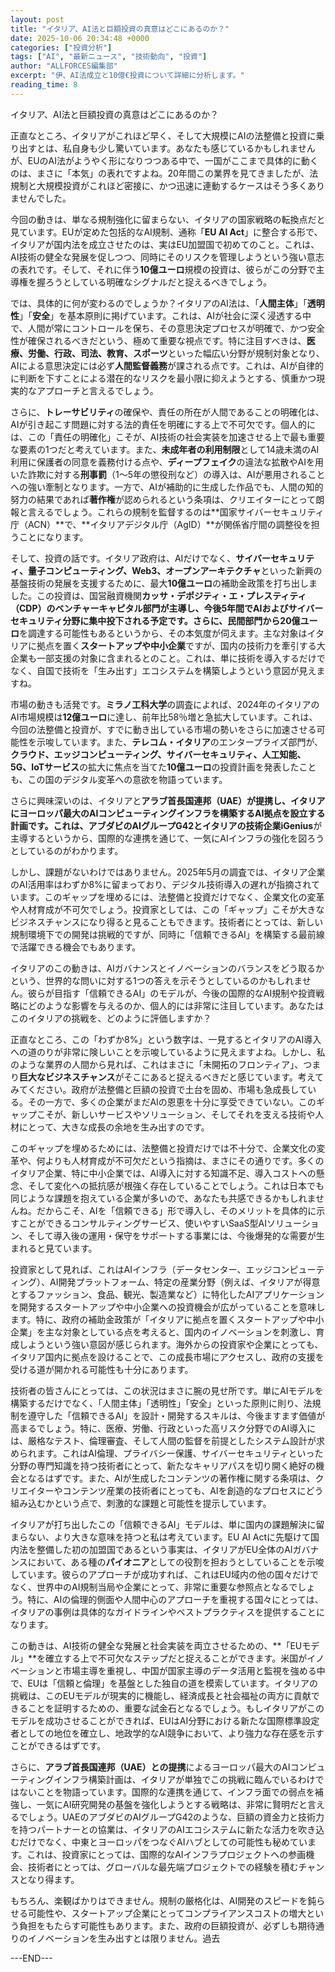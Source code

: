 ```yaml
---
layout: post
title: "イタリア、AI法と巨額投資の真意はどこにあるのか？"
date: 2025-10-06 20:34:48 +0000
categories: ["投資分析"]
tags: ["AI", "最新ニュース", "技術動向", "投資"]
author: "ALLFORCES編集部"
excerpt: "伊、AI法成立と10億€投資について詳細に分析します。"
reading_time: 8
---
```


イタリア、AI法と巨額投資の真意はどこにあるのか？

正直なところ、イタリアがこれほど早く、そして大規模にAIの法整備と投資に乗り出すとは、私自身も少し驚いています。あなたも感じているかもしれませんが、EUのAI法がようやく形になりつつある中で、一国がここまで具体的に動くのは、まさに「本気」の表れですよね。20年間この業界を見てきましたが、法規制と大規模投資がこれほど密接に、かつ迅速に連動するケースはそう多くありませんでした。

今回の動きは、単なる規制強化に留まらない、イタリアの国家戦略の転換点だと見ています。EUが定めた包括的なAI規制、通称「**EU AI Act**」に整合する形で、イタリアが国内法を成立させたのは、実はEU加盟国で初めてのこと。これは、AI技術の健全な発展を促しつつ、同時にそのリスクを管理しようという強い意志の表れです。そして、それに伴う**10億ユーロ**規模の投資は、彼らがこの分野で主導権を握ろうとしている明確なシグナルだと捉えるべきでしょう。

では、具体的に何が変わるのでしょうか？イタリアのAI法は、「**人間主体**」「**透明性**」「**安全**」を基本原則に掲げています。これは、AIが社会に深く浸透する中で、人間が常にコントロールを保ち、その意思決定プロセスが明確で、かつ安全性が確保されるべきだという、極めて重要な視点です。特に注目すべきは、**医療、労働、行政、司法、教育、スポーツ**といった幅広い分野が規制対象となり、AIによる意思決定には必ず**人間監督義務**が課される点です。これは、AIが自律的に判断を下すことによる潜在的なリスクを最小限に抑えようとする、慎重かつ現実的なアプローチと言えるでしょう。

さらに、**トレーサビリティ**の確保や、責任の所在が人間であることの明確化は、AIが引き起こす問題に対する法的責任を明確にする上で不可欠です。個人的には、この「責任の明確化」こそが、AI技術の社会実装を加速させる上で最も重要な要素の1つだと考えています。また、**未成年者の利用制限**として14歳未満のAI利用に保護者の同意を義務付ける点や、**ディープフェイク**の違法な拡散やAIを用いた詐欺に対する**刑事罰**（1～5年の懲役刑など）の導入は、AIが悪用されることへの強い牽制となります。一方で、AIが補助的に生成した作品でも、人間の知的努力の結果であれば**著作権**が認められるという条項は、クリエイターにとって朗報と言えるでしょう。これらの規制を監督するのは**国家サイバーセキュリティ庁（ACN）**で、**イタリアデジタル庁（AgID）**が関係省庁間の調整役を担うことになります。

そして、投資の話です。イタリア政府は、AIだけでなく、**サイバーセキュリティ、量子コンピューティング、Web3、オープンアーキテクチャ**といった新興の基盤技術の発展を支援するために、最大**10億ユーロ**の補助金政策を打ち出しました。この投資は、国営融資機関**カッサ・デポジティ・エ・プレスティティ（CDP）**のベンチャーキャピタル部門が主導し、今後5年間でAIおよびサイバーセキュリティ分野に集中投下される予定です。さらに、民間部門から**20億ユーロ**を調達する可能性もあるというから、その本気度が伺えます。主な対象はイタリアに拠点を置く**スタートアップや中小企業**ですが、国内の技術力を牽引する大企業も一部支援の対象に含まれるとのこと。これは、単に技術を導入するだけでなく、自国で技術を「生み出す」エコシステムを構築しようという意図が見えますね。

市場の動きも活発です。**ミラノ工科大学**の調査によれば、2024年のイタリアのAI市場規模は**12億ユーロ**に達し、前年比58％増と急拡大しています。これは、今回の法整備と投資が、すでに動き出している市場の勢いをさらに加速させる可能性を示唆しています。また、**テレコム・イタリア**のエンタープライズ部門が、**クラウド、エッジコンピューティング、サイバーセキュリティ、人工知能、5G、IoTサービス**の拡大に焦点を当てた**10億ユーロ**の投資計画を発表したことも、この国のデジタル変革への意欲を物語っています。

さらに興味深いのは、イタリアと**アラブ首長国連邦（UAE）**が提携し、イタリアにヨーロッパ最大のAIコンピューティングインフラを構築するAI拠点を設立する計画です。これは、**アブダビのAIグループG42**とイタリアの技術企業**iGenius**が主導するというから、国際的な連携を通じて、一気にAIインフラの強化を図ろうとしているのがわかります。

しかし、課題がないわけではありません。2025年5月の調査では、イタリア企業のAI活用率はわずか8%に留まっており、デジタル技術導入の遅れが指摘されています。このギャップを埋めるには、法整備と投資だけでなく、企業文化の変革や人材育成が不可欠でしょう。投資家としては、この「ギャップ」こそが大きなビジネスチャンスになり得ると見ることもできます。技術者にとっては、新しい規制環境下での開発は挑戦的ですが、同時に「信頼できるAI」を構築する最前線で活躍できる機会でもあります。

イタリアのこの動きは、AIガバナンスとイノベーションのバランスをどう取るかという、世界的な問いに対する1つの答えを示そうとしているのかもしれません。彼らが目指す「信頼できるAI」のモデルが、今後の国際的なAI規制や投資戦略にどのような影響を与えるのか、個人的には非常に注目しています。あなたはこのイタリアの挑戦を、どのように評価しますか？

正直なところ、この「わずか8%」という数字は、一見するとイタリアのAI導入への道のりが非常に険しいことを示唆しているように見えますよね。しかし、私のような業界の人間から見れば、これはまさに「未開拓のフロンティア」、つまり**巨大なビジネスチャンス**がそこにあると捉えるべきだと感じています。考えてみてください。政府が法整備と巨額の投資で土台を固め、市場も急成長している。その一方で、多くの企業がまだAIの恩恵を十分に享受できていない。このギャップこそが、新しいサービスやソリューション、そしてそれを支える技術や人材にとって、大きな成長の余地を生み出すのです。

このギャップを埋めるためには、法整備と投資だけでは不十分で、企業文化の変革や、何よりも人材育成が不可欠だという指摘は、まさにその通りです。多くのイタリア企業、特に中小企業では、AI導入に対する知識不足、導入コストへの懸念、そして変化への抵抗感が根強く存在していることでしょう。これは日本でも同じような課題を抱えている企業が多いので、あなたも共感できるかもしれませんね。だからこそ、AIを「信頼できる」形で導入し、そのメリットを具体的に示すことができるコンサルティングサービス、使いやすいSaaS型AIソリューション、そして導入後の運用・保守をサポートする事業には、今後爆発的な需要が生まれると見ています。

投資家として見れば、これはAIインフラ（データセンター、エッジコンピューティング）、AI開発プラットフォーム、特定の産業分野（例えば、イタリアが得意とするファッション、食品、観光、製造業など）に特化したAIアプリケーションを開発するスタートアップや中小企業への投資機会が広がっていることを意味します。特に、政府の補助金政策が「イタリアに拠点を置くスタートアップや中小企業」を主な対象としている点を考えると、国内のイノベーションを刺激し、育成しようという強い意図が感じられます。海外からの投資家や企業にとっても、イタリア国内に拠点を設けることで、この成長市場にアクセスし、政府の支援を受ける道が開かれる可能性も十分にあります。

技術者の皆さんにとっては、この状況はまさに腕の見せ所です。単にAIモデルを構築するだけでなく、「人間主体」「透明性」「安全」といった原則に則り、法規制を遵守した「信頼できるAI」を設計・開発するスキルは、今後ますます価値が高まるでしょう。特に、医療、労働、行政といった高リスク分野でのAI導入には、厳格なテスト、倫理審査、そして人間の監督を前提としたシステム設計が求められます。これはAI倫理、プライバシー保護、サイバーセキュリティといった分野の専門知識を持つ技術者にとって、新たなキャリアパスを切り開く絶好の機会となるはずです。また、AIが生成したコンテンツの著作権に関する条項は、クリエイターやコンテンツ産業の技術者にとっても、AIを創造的なプロセスにどう組み込むかという点で、刺激的な課題と可能性を提示しています。

イタリアが打ち出したこの「信頼できるAI」モデルは、単に国内の課題解決に留まらない、より大きな意味を持つと私は考えています。EU AI Actに先駆けて国内法を整備した初の加盟国であるという事実は、イタリアがEU全体のAIガバナンスにおいて、ある種の**パイオニア**としての役割を担おうとしていることを示唆しています。彼らのアプローチが成功すれば、これはEU域内の他の国々だけでなく、世界中のAI規制当局や企業にとって、非常に重要な参照点となるでしょう。特に、AIの倫理的側面や人間中心のアプローチを重視する国々にとっては、イタリアの事例は具体的なガイドラインやベストプラクティスを提供することになります。

この動きは、AI技術の健全な発展と社会実装を両立させるための、**「EUモデル」**を確立する上で不可欠なステップだと捉えることができます。米国がイノベーションと市場主導を重視し、中国が国家主導のデータ活用と監視を強める中で、EUは「信頼と倫理」を基盤とした独自の道を模索しています。イタリアの挑戦は、このEUモデルが現実的に機能し、経済成長と社会福祉の両方に貢献できることを証明するための、重要な試金石となるでしょう。もしイタリアがこのモデルを成功させることができれば、EUはAI分野における新たな国際標準設定者としての地位を確立し、地政学的なAI競争において、より強力な存在感を示すことができるはずです。

さらに、**アラブ首長国連邦（UAE）との提携**によるヨーロッパ最大のAIコンピューティングインフラ構築計画は、イタリアが単独でこの挑戦に臨んでいるわけではないことを物語っています。国際的な連携を通じて、インフラ面での弱点を補強し、一気にAI研究開発の基盤を強化しようとする戦略は、非常に賢明だと言えるでしょう。UAEのアブダビのAIグループG42のような、巨額の資金力と技術力を持つパートナーとの協業は、イタリアのAIエコシステムに新たな活力を吹き込むだけでなく、中東とヨーロッパをつなぐAIハブとしての可能性も秘めています。これは、投資家にとっては、国際的なAIインフラプロジェクトへの参画機会、技術者にとっては、グローバルな最先端プロジェクトでの経験を積むチャンスとなり得ます。

もちろん、楽観ばかりはできません。規制の厳格化は、AI開発のスピードを鈍らせる可能性や、スタートアップ企業にとってコンプライアンスコストの増大という負担をもたらす可能性もあります。また、政府の巨額投資が、必ずしも期待通りのイノベーションを生み出すとは限りません。過去

---END---